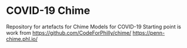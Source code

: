 # COVID-19 Chime
Repository for artefacts for Chime Models for COVID-19
Starting point is work from 
https://github.com/CodeForPhilly/chime/
https://penn-chime.phl.io/